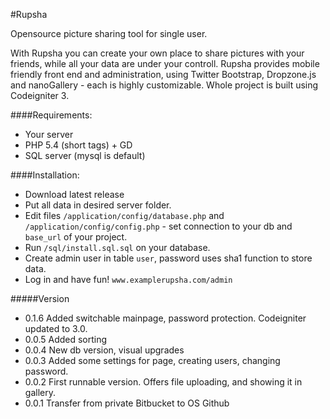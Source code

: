 #Rupsha

Opensource picture sharing tool for single user.

With Rupsha you can create your own place to share pictures with your friends, while all your data are under your controll.
Rupsha provides mobile friendly front end and administration, using Twitter Bootstrap, Dropzone.js and nanoGallery - each is  highly customizable.
Whole project is built using Codeigniter 3.

####Requirements:
- Your server
- PHP 5.4 (short tags) + GD
- SQL server (mysql is default)

####Installation:
- Download latest release
- Put all data in desired server folder.
- Edit files `/application/config/database.php` and `/application/config/config.php` - set connection to your db and `base_url` of your project.
- Run `/sql/install.sql.sql` on your database.
- Create admin user in table `user`, password uses sha1 function to store data.
- Log in and have fun! `www.examplerupsha.com/admin`

#####Version
- 0.1.6 Added switchable mainpage, password protection. Codeigniter updated to 3.0.
- 0.0.5 Added sorting
- 0.0.4 New db version, visual upgrades
- 0.0.3 Added some settings for page, creating users, changing password.
- 0.0.2 First runnable version. Offers file uploading, and showing it in gallery.
- 0.0.1 Transfer from private Bitbucket to OS Github
